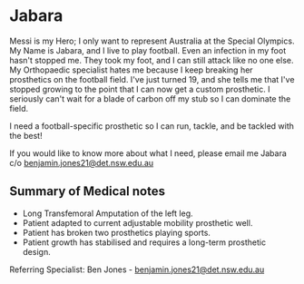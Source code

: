 # Jabara
Messi is my Hero; I only want to represent Australia at the Special Olympics. My Name is Jabara, and I live to play football. Even an infection in my foot hasn't stopped me. They took my foot, and I can still attack like no one else. My Orthopaedic specialist hates me because I keep breaking her prosthetics on the football field. I've just turned 19, and she tells me that I've stopped growing to the point that I can now get a custom prosthetic. I seriously can't wait for a blade of carbon off my stub so I can dominate the field.

I need a football-specific prosthetic so I can run, tackle, and be tackled with the best!

If you would like to know more about what I need, please email me Jabara c/o benjamin.jones21@det.nsw.edu.au

## Summary of Medical notes
- Long Transfemoral Amputation of the left leg.
- Patient adapted to current adjustable mobility prosthetic well.
- Patient has broken two prosthetics playing sports.
- Patient growth has stabilised and requires a long-term prosthetic design.

Referring Specialist: Ben Jones - benjamin.jones21@det.nsw.edu.au
